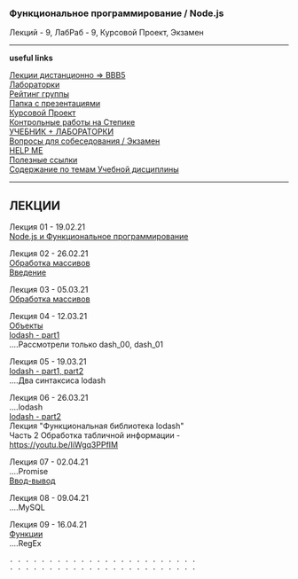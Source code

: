 ### Функциональное программирование / Node.js  

Лекций - 9, ЛабРаб - 9, Курсовой Проект, Экзамен  

---  

**useful links**  

[Лекции дистанционно => BBB5](https://bbb5.psaa.ru/b/and-trp-fxt)  
[Лабораторки](/LABRAB/)  
[Рейтинг группы](https://docs.google.com/spreadsheets/d/1ATudxkG9-lWbwT8MFW0y6x7SapJQohH6qh_sCQ7Pi9w/edit?usp=sharing)  
[Папка с презентациями](https://drive.google.com/drive/folders/1oIwYQdkQ0gjt4PXG1wOf-2JBIxu3rOUT?usp=sharing)  
[Курсовой Проект](https://github.com/permCoding/nodejs21/tree/main/CourseProject)  
[Контрольные работы на Степике](https://stepik.org/64867/)  
[УЧЕБНИК + ЛАБОРАТОРКИ](https://pcoding.ru/pdf/jsFuncCoding.pdf)  
[Вопросы для собеседования / Экзамен](questions.md)  
[HELP ME](HELPME.md)  
[Полезные ссылки](LINKS.md)  
[Содержание по темам Учебной дисциплины](content.md)  

---  

## ЛЕКЦИИ  

Лекция 01 - 19.02.21  
[Node.js и Функциональное программирование](https://show.zohopublic.com/publish/lgpre0a1454160d4141e8834b825916cafb31)  

Лекция 02 - 26.02.21  
[Обработка массивов](https://github.com/permCoding/nodejs21/tree/main/theme-02-array)  
[Введение](https://github.com/permCoding/nodejs21/tree/main/theme-00-intro)  

Лекция 03 - 05.03.21  
[Обработка массивов](https://github.com/permCoding/nodejs21/tree/main/theme-02-array)  

Лекция 04 - 12.03.21  
[Объекты](https://github.com/permCoding/nodejs21/tree/main/theme-04-objects)  
[lodash - part1](https://github.com/permCoding/nodejs21/tree/main/theme-05-lodash)  
....Раcсмотрели только dash_00, dash_01  

Лекция 05 - 19.03.21  
[lodash - part1, part2](https://github.com/permCoding/nodejs21/tree/main/theme-05-lodash)  
....Два синтаксиса lodash  

Лекция 06 - 26.03.21  
....lodash  
[lodash - part2](https://github.com/permCoding/nodejs21/tree/main/theme-05-lodash)  
Лекция "Функциональная библиотека lodash"  
Часть 2 Обработка табличной информации - https://youtu.be/IiWgq3PPfIM  

Лекция 07 - 02.04.21  
....Promise  
[Ввод-вывод](https://github.com/permCoding/nodejs21/tree/main/theme-01-io)  

Лекция 08 - 09.04.21  
....MySQL  

Лекция 09 - 16.04.21  
[Функции](https://github.com/permCoding/nodejs21/tree/main/theme-03-func)  
....RegEx  


```  
. . . . . . . . . . . . . . . . . . . . . . . .  
. . . . . . . . . . . . . . . . . . . . . . . .  
```  
